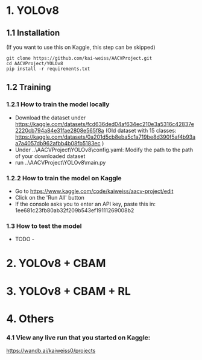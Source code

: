 # 1. YOLOv8 

## 1.1 Installation
(If you want to use this on Kaggle, this step can be skipped)
```
git clone https://github.com/kai-weiss/AACVProject.git
cd AACVProject/YOLOv8
pip install -r requirements.txt
```

## 1.2 Training
### 1.2.1 How to train the model locally
- Download the dataset under https://kaggle.com/datasets/fcd636ded04af634ec210e3a5316c42837e2220cb794a84e31fae2808e565f8a
  (Old dataset with 15 classes: https://kaggle.com/datasets/0a201d5cb8eba5c1a719be8d390f5af4b93aa7a4057db962afbb4b08fb5183ec )
- Under ..\AACVProject\YOLOv8\config.yaml: Modify the path to the path of your downloaded dataset
- run ..\AACVProject\YOLOv8\main.py

### 1.2.2 How to train the model on Kaggle
- Go to https://www.kaggle.com/code/kaiweiss/aacv-project/edit
- Click on the 'Run All' button
- If the console asks you to enter an API key, paste this in: 1ee681c23fb80ab32f209b543ef19111269008b2

### 1.3 How to test the model
- TODO -


# 2. YOLOv8 + CBAM

# 3. YOLOv8 + CBAM + RL

# 4. Others

### 4.1 View any live run that you started on Kaggle:
https://wandb.ai/kaiweiss0/projects
